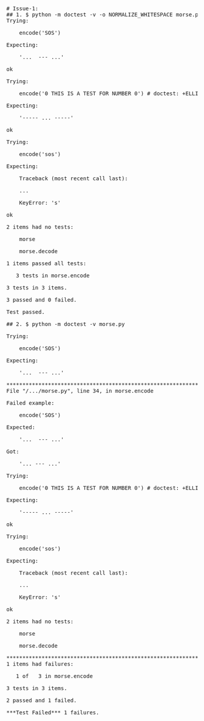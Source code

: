 <pre>
# Issue-1:
## 1. $ python -m doctest -v -o NORMALIZE_WHITESPACE morse.py:
Trying: </br>
    encode('SOS') </br>
Expecting:</br>
    '...  --- ...'</br>
ok</br>
Trying:</br>
    encode('0 THIS IS A TEST FOR NUMBER 0') # doctest: +ELLIPSIS</br>
Expecting:</br>
    '----- ... -----'</br>
ok</br>
Trying:</br>
    encode('sos')</br>
Expecting:</br>
    Traceback (most recent call last):</br>
    ...</br>
    KeyError: 's'</br>
ok</br>
2 items had no tests:</br>
    morse</br>
    morse.decode</br>
1 items passed all tests:</br>
   3 tests in morse.encode</br>
3 tests in 3 items.</br>
3 passed and 0 failed. </br>
Test passed. </br>
## 2. $ python -m doctest -v morse.py </br>
Trying: </br>
    encode('SOS') </br>
Expecting: </br>
    '...  --- ...' </br>
********************************************************************** 
File "/.../morse.py", line 34, in morse.encode </br>
Failed example: </br>
    encode('SOS') </br>
Expected: </br>
    '...  --- ...' </br>
Got:</br>
    '... --- ...' </br>
Trying: </br>
    encode('0 THIS IS A TEST FOR NUMBER 0') # doctest: +ELLIPSIS </br>
Expecting: </br>
    '----- ... -----' </br>
ok </br>
Trying: </br>
    encode('sos') </br>
Expecting: </br>
    Traceback (most recent call last): </br>
    ... </br>
    KeyError: 's' </br>
ok </br>
2 items had no tests: </br>
    morse </br>
    morse.decode </br>
**********************************************************************
1 items had failures: </br>
   1 of   3 in morse.encode </br>
3 tests in 3 items. </br>
2 passed and 1 failed. </br>
***Test Failed*** 1 failures. </br>
</pre>
